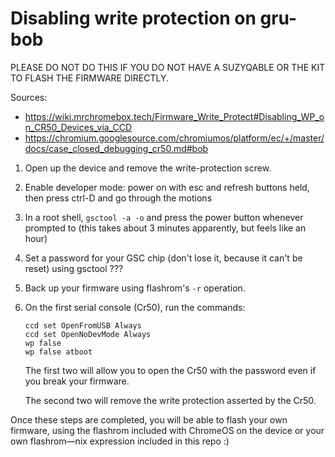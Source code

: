 # Disabling write protection on gru-bob

PLEASE DO NOT DO THIS IF YOU DO NOT HAVE A SUZYQABLE OR THE KIT TO FLASH THE FIRMWARE DIRECTLY.

Sources:
- https://wiki.mrchromebox.tech/Firmware_Write_Protect#Disabling_WP_on_CR50_Devices_via_CCD
- https://chromium.googlesource.com/chromiumos/platform/ec/+/master/docs/case_closed_debugging_cr50.md#bob

1. Open up the device and remove the write-protection screw.

2. Enable developer mode:  power on with esc and refresh buttons held, then press ctrl-D and go through the motions

3. In a root shell, `gsctool -a -o` and press the power button whenever prompted to (this takes about 3 minutes apparently, but feels like an hour)

4. Set a password for your GSC chip (don't lose it, because it can't be reset) using gsctool ???

5. Back up your firmware using flashrom's `-r` operation.

6. On the first serial console (Cr50), run the commands:
   ```
   ccd set OpenFromUSB Always
   ccd set OpenNoDevMode Always
   wp false
   wp false atboot
   ```
   The first two will allow you to open the Cr50 with the password
   even if you break your firmware.

   The second two will remove the write protection asserted by the Cr50.

Once these steps are completed, you will be able to flash your own firmware, using the flashrom included with ChromeOS on the device or your own flashrom—nix expression included in this repo :)
